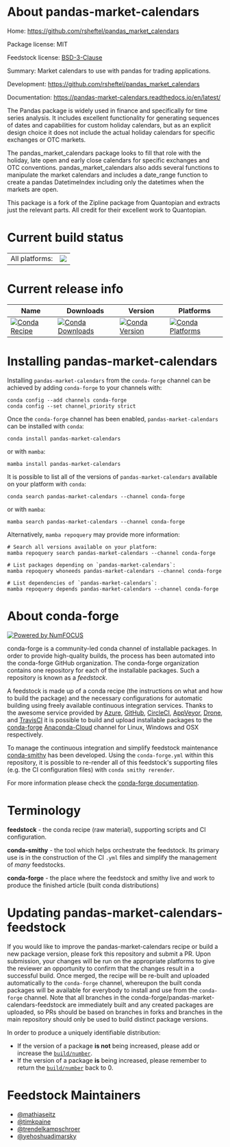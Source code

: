 About pandas-market-calendars
=============================

Home: https://github.com/rsheftel/pandas_market_calendars

Package license: MIT

Feedstock license: [BSD-3-Clause](https://github.com/conda-forge/pandas_market_calendars-feedstock/blob/main/LICENSE.txt)

Summary: Market calendars to use with pandas for trading applications.

Development: https://github.com/rsheftel/pandas_market_calendars

Documentation: https://pandas-market-calendars.readthedocs.io/en/latest/

The Pandas package is widely used in finance and specifically for time
series analysis. It includes excellent functionality for generating
sequences of dates and capabilities for custom holiday calendars, but as
an explicit design choice it does not include the actual holiday calendars
for specific exchanges or OTC markets.

The pandas_market_calendars package looks to fill that role with the
holiday, late open and early close calendars for specific exchanges and
OTC conventions. pandas_market_calendars also adds several functions to
manipulate the market calendars and includes a date_range function to
create a pandas DatetimeIndex including only the datetimes when the
markets are open.

This package is a fork of the Zipline package from Quantopian and extracts
just the relevant parts. All credit for their excellent work to Quantopian.


Current build status
====================


<table><tr><td>All platforms:</td>
    <td>
      <a href="https://dev.azure.com/conda-forge/feedstock-builds/_build/latest?definitionId=6826&branchName=main">
        <img src="https://dev.azure.com/conda-forge/feedstock-builds/_apis/build/status/pandas_market_calendars-feedstock?branchName=main">
      </a>
    </td>
  </tr>
</table>

Current release info
====================

| Name | Downloads | Version | Platforms |
| --- | --- | --- | --- |
| [![Conda Recipe](https://img.shields.io/badge/recipe-pandas--market--calendars-green.svg)](https://anaconda.org/conda-forge/pandas-market-calendars) | [![Conda Downloads](https://img.shields.io/conda/dn/conda-forge/pandas-market-calendars.svg)](https://anaconda.org/conda-forge/pandas-market-calendars) | [![Conda Version](https://img.shields.io/conda/vn/conda-forge/pandas-market-calendars.svg)](https://anaconda.org/conda-forge/pandas-market-calendars) | [![Conda Platforms](https://img.shields.io/conda/pn/conda-forge/pandas-market-calendars.svg)](https://anaconda.org/conda-forge/pandas-market-calendars) |

Installing pandas-market-calendars
==================================

Installing `pandas-market-calendars` from the `conda-forge` channel can be achieved by adding `conda-forge` to your channels with:

```
conda config --add channels conda-forge
conda config --set channel_priority strict
```

Once the `conda-forge` channel has been enabled, `pandas-market-calendars` can be installed with `conda`:

```
conda install pandas-market-calendars
```

or with `mamba`:

```
mamba install pandas-market-calendars
```

It is possible to list all of the versions of `pandas-market-calendars` available on your platform with `conda`:

```
conda search pandas-market-calendars --channel conda-forge
```

or with `mamba`:

```
mamba search pandas-market-calendars --channel conda-forge
```

Alternatively, `mamba repoquery` may provide more information:

```
# Search all versions available on your platform:
mamba repoquery search pandas-market-calendars --channel conda-forge

# List packages depending on `pandas-market-calendars`:
mamba repoquery whoneeds pandas-market-calendars --channel conda-forge

# List dependencies of `pandas-market-calendars`:
mamba repoquery depends pandas-market-calendars --channel conda-forge
```


About conda-forge
=================

[![Powered by
NumFOCUS](https://img.shields.io/badge/powered%20by-NumFOCUS-orange.svg?style=flat&colorA=E1523D&colorB=007D8A)](https://numfocus.org)

conda-forge is a community-led conda channel of installable packages.
In order to provide high-quality builds, the process has been automated into the
conda-forge GitHub organization. The conda-forge organization contains one repository
for each of the installable packages. Such a repository is known as a *feedstock*.

A feedstock is made up of a conda recipe (the instructions on what and how to build
the package) and the necessary configurations for automatic building using freely
available continuous integration services. Thanks to the awesome service provided by
[Azure](https://azure.microsoft.com/en-us/services/devops/), [GitHub](https://github.com/),
[CircleCI](https://circleci.com/), [AppVeyor](https://www.appveyor.com/),
[Drone](https://cloud.drone.io/welcome), and [TravisCI](https://travis-ci.com/)
it is possible to build and upload installable packages to the
[conda-forge](https://anaconda.org/conda-forge) [Anaconda-Cloud](https://anaconda.org/)
channel for Linux, Windows and OSX respectively.

To manage the continuous integration and simplify feedstock maintenance
[conda-smithy](https://github.com/conda-forge/conda-smithy) has been developed.
Using the ``conda-forge.yml`` within this repository, it is possible to re-render all of
this feedstock's supporting files (e.g. the CI configuration files) with ``conda smithy rerender``.

For more information please check the [conda-forge documentation](https://conda-forge.org/docs/).

Terminology
===========

**feedstock** - the conda recipe (raw material), supporting scripts and CI configuration.

**conda-smithy** - the tool which helps orchestrate the feedstock.
                   Its primary use is in the construction of the CI ``.yml`` files
                   and simplify the management of *many* feedstocks.

**conda-forge** - the place where the feedstock and smithy live and work to
                  produce the finished article (built conda distributions)


Updating pandas-market-calendars-feedstock
==========================================

If you would like to improve the pandas-market-calendars recipe or build a new
package version, please fork this repository and submit a PR. Upon submission,
your changes will be run on the appropriate platforms to give the reviewer an
opportunity to confirm that the changes result in a successful build. Once
merged, the recipe will be re-built and uploaded automatically to the
`conda-forge` channel, whereupon the built conda packages will be available for
everybody to install and use from the `conda-forge` channel.
Note that all branches in the conda-forge/pandas-market-calendars-feedstock are
immediately built and any created packages are uploaded, so PRs should be based
on branches in forks and branches in the main repository should only be used to
build distinct package versions.

In order to produce a uniquely identifiable distribution:
 * If the version of a package **is not** being increased, please add or increase
   the [``build/number``](https://docs.conda.io/projects/conda-build/en/latest/resources/define-metadata.html#build-number-and-string).
 * If the version of a package **is** being increased, please remember to return
   the [``build/number``](https://docs.conda.io/projects/conda-build/en/latest/resources/define-metadata.html#build-number-and-string)
   back to 0.

Feedstock Maintainers
=====================

* [@mathiaseitz](https://github.com/mathiaseitz/)
* [@timkpaine](https://github.com/timkpaine/)
* [@trendelkampschroer](https://github.com/trendelkampschroer/)
* [@yehoshuadimarsky](https://github.com/yehoshuadimarsky/)

